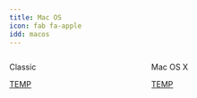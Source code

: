 ```yaml
---
title: Mac OS
icon: fab fa-apple
idd: macos
---
```

<div class="columns">
<div class="column">
<p class="title" id="{{page.idd}}">
    Classic <a href="{{site.wikihelp}}/Classic_Mac_OS"><i  class="subtitle fas fa-question-circle"></i></a>
  </p>
<a class="button is-rounded" href="{{ site.cdnurl }}/{{ page.idd }}/">
    <span class="icon is-small">
      <i class="fas fa-folder"></i>
    </span>
    <span>TEMP</span>
  </a>
</div>
<div class="column">
<p class="title">
    Mac OS X <a href="https://en.wikipedia.org/wiki/MacOS"><i  class="subtitle fas fa-question-circle"></i></a>
  </p>
  <a class="button is-rounded" href="{{ site.cdnurl }}/{{ page.idd }}/">
    <span class="icon is-small">
      <i class="fas fa-folder"></i>
    </span>
    <span>TEMP</span>
  </a>
</div>
</div>